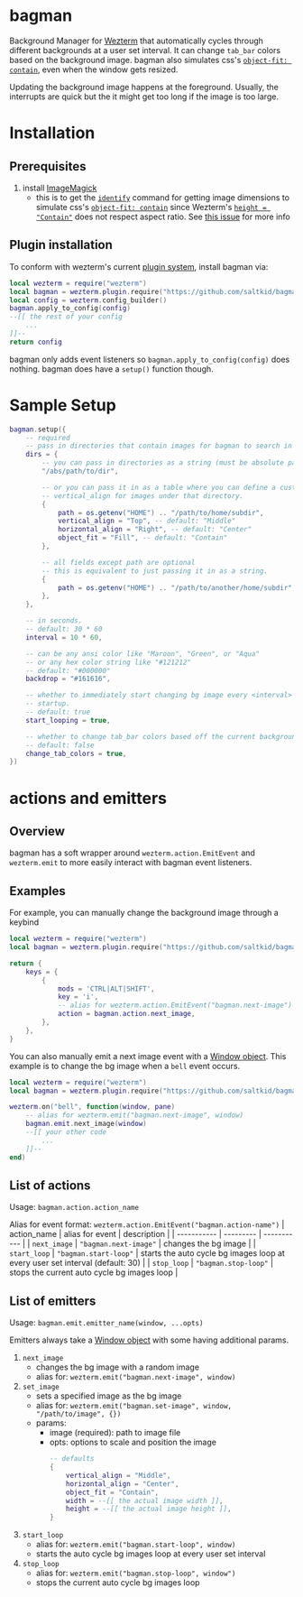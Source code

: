 # bagman
Background Manager for [Wezterm](https://github.com/wez/wezterm/) that automatically cycles through
different backgrounds at a user set interval. It can change `tab_bar` colors based on the
background image. bagman also simulates css's
[`object-fit: contain`](https://developer.mozilla.org/en-US/docs/Web/CSS/object-fit#contain), even
when the window gets resized.

Updating the background image happens at the foreground. Usually, the interrupts are quick but the it
might get too long if the image is too large.

# Installation
## Prerequisites
1. install [ImageMagick](https://imagemagick.org/)
    - this is to get the [`identify`](https://imagemagick.org/script/identify.php) command for
    getting image dimensions to simulate css's
    [`object-fit: contain`](https://developer.mozilla.org/en-US/docs/Web/CSS/object-fit#contain)
    since Wezterm's
    [`height = "Contain"`](https://wezfurlong.org/wezterm/config/lua/config/background.html?h=Contain#layer-definition)
    does not respect aspect ratio. See [this issue](https://github.com/wez/wezterm/issues/3708) for
    more info

## Plugin installation
To conform with wezterm's current
[plugin system](https://github.com/wez/wezterm/commit/e4ae8a844d8feaa43e1de34c5cc8b4f07ce525dd),
install bagman via:
```lua
local wezterm = require("wezterm")
local bagman = wezterm.plugin.require("https://github.com/saltkid/bagman")
local config = wezterm.config_builder()
bagman.apply_to_config(config)
--[[ the rest of your config
    ...
]]--
return config
```
bagman only adds event listeners so `bagman.apply_to_config(config)` does nothing. bagman does have
a `setup()` function though.

# Sample Setup
```lua
bagman.setup({
    -- required
    -- pass in directories that contain images for bagman to search in
    dirs = {
        -- you can pass in directories as a string (must be absolute path),
        "/abs/path/to/dir",

        -- or you can pass it in as a table where you can define a custom horizontal_align and/or
        -- vertical_align for images under that directory.
        {
            path = os.getenv("HOME") .. "/path/to/home/subdir",
            vertical_align = "Top", -- default: "Middle"
            horizontal_align = "Right", -- default: "Center"
            object_fit = "Fill", -- default: "Contain"
        },

        -- all fields except path are optional
        -- this is equivalent to just passing it in as a string.
        {
            path = os.getenv("HOME") .. "/path/to/another/home/subdir",
        },
    },

    -- in seconds.
    -- default: 30 * 60
    interval = 10 * 60,

    -- can be any ansi color like "Maroon", "Green", or "Aqua"
    -- or any hex color string like "#121212"
    -- default: "#000000"
    backdrop = "#161616",

    -- whether to immediately start changing bg image every <interval> seconds on
    -- startup.
    -- default: true
    start_looping = true,

    -- whether to change tab_bar colors based off the current background image
    -- default: false
    change_tab_colors = true,
})
```

# actions and emitters
## Overview
bagman has a soft wrapper around  `wezterm.action.EmitEvent` and `wezterm.emit` to more easily
interact with bagman event listeners.

## Examples
For example, you can manually change the background image through a keybind
```lua
local wezterm = require("wezterm")
local bagman = wezterm.plugin.require("https://github.com/saltkid/bagman")

return {
    keys = {
        {
            mods = 'CTRL|ALT|SHIFT',
            key = 'i',
            -- alias for wezterm.action.EmitEvent("bagman.next-image")
            action = bagman.action.next_image,
        },
    },
}
```

You can also manually emit a next image event with a [Window object](https://wezfurlong.org/wezterm/config/lua/window/).
This example is to change the bg image when a `bell` event occurs.
```lua
local wezterm = require("wezterm")
local bagman = wezterm.plugin.require("https://github.com/saltkid/bagman")

wezterm.on("bell", function(window, pane)
    -- alias for wezterm.emit("bagman.next-image", window)
    bagman.emit.next_image(window)
    --[[ your other code
        ...
    ]]--
end)
```

## List of actions
Usage: `bagman.action.action_name`

Alias for event format: `wezterm.action.EmitEvent("bagman.action-name")`
| action_name | alias for event | description |
| ----------- | --------- | ----------- |
| `next_image`  | `"bagman.next-image"` | changes the bg image |
| `start_loop`  | `"bagman.start-loop"` | starts the auto cycle bg images loop at every user set interval (default: 30) |
| `stop_loop`  | `"bagman.stop-loop"` | stops the current auto cycle bg images loop |

## List of emitters
Usage: `bagman.emit.emitter_name(window, ...opts)`

Emitters always take a [Window object](https://wezfurlong.org/wezterm/config/lua/window/) with some
having additional params.
1. `next_image`
    - changes the bg image with a random image
    - alias for: `wezterm.emit("bagman.next-image", window)`
2. `set_image`
    - sets a specified image as the bg image 
    - alias for: `wezterm.emit("bagman.set-image", window, "/path/to/image", {})`
    - params:
        - image (required): path to image file 
        - opts: options to scale and position the image
            ```lua
            -- defaults
            {
                vertical_align = "Middle",
                horizontal_align = "Center",
                object_fit = "Contain",
                width = --[[ the actual image width ]],
                height = --[[ the actual image height ]],
            }
            ```
3. `start_loop`
    - alias for: `wezterm.emit("bagman.start-loop", window)`
    - starts the auto cycle bg images loop at every user set interval
4. `stop_loop`
    - alias for: `wezterm.emit("bagman.stop-loop", window")`
    - stops the current auto cycle bg images loop 
